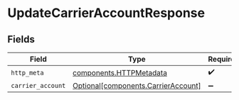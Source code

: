 # UpdateCarrierAccountResponse


## Fields

| Field                                                                            | Type                                                                             | Required                                                                         | Description                                                                      |
| -------------------------------------------------------------------------------- | -------------------------------------------------------------------------------- | -------------------------------------------------------------------------------- | -------------------------------------------------------------------------------- |
| `http_meta`                                                                      | [components.HTTPMetadata](../../models/components/httpmetadata.md)               | :heavy_check_mark:                                                               | N/A                                                                              |
| `carrier_account`                                                                | [Optional[components.CarrierAccount]](../../models/components/carrieraccount.md) | :heavy_minus_sign:                                                               | N/A                                                                              |